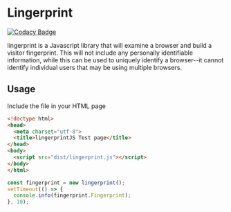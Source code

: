 # Lingerprint

[![Codacy Badge](https://api.codacy.com/project/badge/Grade/8fe05c390a2f4415865527c48465e61e)](https://www.codacy.com/app/risadams/lingerprintjs)

lingerprint is a Javascript library that will examine a browser and build a visitor fingerprint.
This will not include any personally identifiable information, while this can be used to uniquely identify a browser--it cannot identify individual users that may be using multiple browsers.

## Usage

Include the file in your HTML page

```html
<!doctype html>
<head>
  <meta charset="utf-8">
  <title>lingerprintJS Test page</title>
</head>
<body>
  <script src="dist/lingerprint.js"></script>
</body>
</html>
```

```javascript
const fingerprint = new lingerprint();
setTimeout(() => {
  console.info(fingerprint.Fingerprint);
}, 10);
```